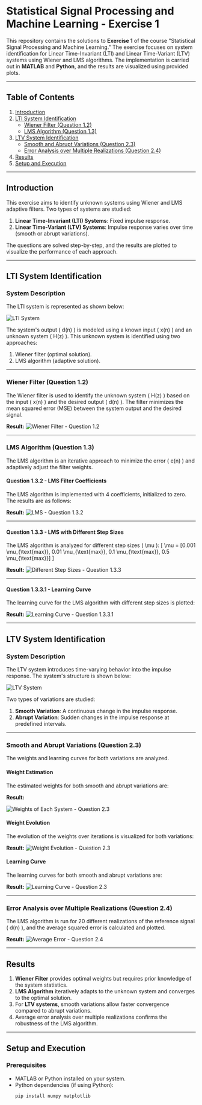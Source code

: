 # Statistical Signal Processing and Machine Learning - Exercise 1

This repository contains the solutions to **Exercise 1** of the course "Statistical Signal Processing and Machine Learning." The exercise focuses on system identification for Linear Time-Invariant (LTI) and Linear Time-Variant (LTV) systems using Wiener and LMS algorithms. The implementation is carried out in **MATLAB** and **Python**, and the results are visualized using provided plots.

---

## Table of Contents

1. [Introduction](#introduction)  
2. [LTI System Identification](#lti-system-identification)  
   - [Wiener Filter (Question 1.2)](#wiener-filter-question-12)  
   - [LMS Algorithm (Question 1.3)](#lms-algorithm-question-13)  
3. [LTV System Identification](#ltv-system-identification)  
   - [Smooth and Abrupt Variations (Question 2.3)](#smooth-and-abrupt-variations-question-23)  
   - [Error Analysis over Multiple Realizations (Question 2.4)](#error-analysis-over-multiple-realizations-question-24)  
4. [Results](#results)  
5. [Setup and Execution](#setup-and-execution)  

---

## Introduction

This exercise aims to identify unknown systems using Wiener and LMS adaptive filters. Two types of systems are studied:
1. **Linear Time-Invariant (LTI) Systems**: Fixed impulse response.
2. **Linear Time-Variant (LTV) Systems**: Impulse response varies over time (smooth or abrupt variations).

The questions are solved step-by-step, and the results are plotted to visualize the performance of each approach.

---

## LTI System Identification

### System Description

The LTI system is represented as shown below:

![LTI System](https://github.com/GrigorisTzortzakis/Statistical-signal-processing-and-machine-learning/blob/main/Excersice%201/Pics/LTI_System.png)

The system's output \( d(n) \) is modeled using a known input \( x(n) \) and an unknown system \( H(z) \). This unknown system is identified using two approaches:
1. Wiener filter (optimal solution).
2. LMS algorithm (adaptive solution).

---

### Wiener Filter (Question 1.2)

The Wiener filter is used to identify the unknown system \( H(z) \) based on the input \( x(n) \) and the desired output \( d(n) \). The filter minimizes the mean squared error (MSE) between the system output and the desired signal.

**Result:**
![Wiener Filter - Question 1.2](https://github.com/GrigorisTzortzakis/Statistical-signal-processing-and-machine-learning/blob/main/Excersice%201/Pics/Queston1.2-Wiener.png)

---

### LMS Algorithm (Question 1.3)

The LMS algorithm is an iterative approach to minimize the error \( e(n) \) and adaptively adjust the filter weights.

#### Question 1.3.2 - LMS Filter Coefficients

The LMS algorithm is implemented with 4 coefficients, initialized to zero. The results are as follows:

**Result:**
![LMS - Question 1.3.2](https://github.com/GrigorisTzortzakis/Statistical-signal-processing-and-machine-learning/blob/main/Excersice%201/Pics/Question1.3.2-LMS.png)

---

#### Question 1.3.3 - LMS with Different Step Sizes

The LMS algorithm is analyzed for different step sizes \( \mu \): 
\[ \mu = [0.001 \mu_{\text{max}}, 0.01 \mu_{\text{max}}, 0.1 \mu_{\text{max}}, 0.5 \mu_{\text{max}}] \]

**Result:**
![Different Step Sizes - Question 1.3.3](https://github.com/GrigorisTzortzakis/Statistical-signal-processing-and-machine-learning/blob/main/Excersice%201/Pics/Question1.3.3-Different-Step-Sizes.png)

---

#### Question 1.3.3.1 - Learning Curve

The learning curve for the LMS algorithm with different step sizes is plotted:

**Result:**
![Learning Curve - Question 1.3.3.1](https://github.com/GrigorisTzortzakis/Statistical-signal-processing-and-machine-learning/blob/main/Excersice%201/Pics/Question1.3.3.1-Learning-Curve.png)

---

## LTV System Identification

### System Description

The LTV system introduces time-varying behavior into the impulse response. The system's structure is shown below:

![LTV System](https://github.com/GrigorisTzortzakis/Statistical-signal-processing-and-machine-learning/blob/main/Excersice%201/Pics/LTV_System.png)

Two types of variations are studied:
1. **Smooth Variation**: A continuous change in the impulse response.
2. **Abrupt Variation**: Sudden changes in the impulse response at predefined intervals.

---

### Smooth and Abrupt Variations (Question 2.3)

The weights and learning curves for both variations are analyzed.

#### Weight Estimation

The estimated weights for both smooth and abrupt variations are:

**Result:**

![Weights of Each System - Question 2.3](https://github.com/GrigorisTzortzakis/Statistical-signal-processing-and-machine-learning/blob/main/Excersice%201/Pics/Question2.3-Weights-of-each-system.png)

#### Weight Evolution

The evolution of the weights over iterations is visualized for both variations:

**Result:**
![Weight Evolution - Question 2.3](https://github.com/GrigorisTzortzakis/Statistical-signal-processing-and-machine-learning/blob/main/Excersice%201/Pics/Question2.3-Weight-evolution.png)

#### Learning Curve

The learning curves for both smooth and abrupt variations are:

**Result:**
![Learning Curve - Question 2.3](https://github.com/GrigorisTzortzakis/Statistical-signal-processing-and-machine-learning/blob/main/Excersice%201/Pics/Question2.3-Learning-Curve.png)

---

### Error Analysis over Multiple Realizations (Question 2.4)

The LMS algorithm is run for 20 different realizations of the reference signal \( d(n) \), and the average squared error is calculated and plotted.

**Result:**
![Average Error - Question 2.4](https://github.com/GrigorisTzortzakis/Statistical-signal-processing-and-machine-learning/blob/main/Excersice%201/Pics/Question2.4-Average-Error.png)

---

## Results

1. **Wiener Filter** provides optimal weights but requires prior knowledge of the system statistics.
2. **LMS Algorithm** iteratively adapts to the unknown system and converges to the optimal solution.
3. For **LTV systems**, smooth variations allow faster convergence compared to abrupt variations.
4. Average error analysis over multiple realizations confirms the robustness of the LMS algorithm.

---

## Setup and Execution

### Prerequisites

- MATLAB or Python installed on your system.
- Python dependencies (if using Python):
  ```bash
  pip install numpy matplotlib
